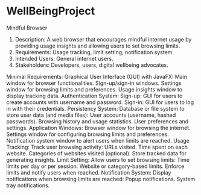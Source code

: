 # WellBeingProject
Mindful Browser
1.	Description: A web browser that encourages mindful internet usage by providing usage insights and allowing users to set browsing limits.
2.	Requirements: Usage tracking, limit setting, notification system.
3.	Intended Users: General internet users.
4.	Stakeholders: Developers, users, digital wellbeing advocates.

Minimal Requirements: Graphical User Interface (GUI) with JavaFX:
Main window for browser functionalities.
Sign-up/sign-in windows.
Settings window for browsing limits and preferences.
Usage insights window to display tracking data.
Authentication System: Sign-up: GUI for users to create accounts with username and password.
Sign-in: GUI for users to log in with their credentials.
Persistency System: Database or file system to store user data (and media files):
User accounts (username, hashed passwords).
Browsing history and usage statistics.
User preferences and settings.
Application Windows: Browser window for browsing the internet.
Settings window for configuring browsing limits and preferences.
Notification system window to alert users when limits are reached.
Usage Tracking: Track user browsing activity: URLs visited.
Time spent on each website. Categories of websites visited (optional).
Store tracked data for generating insights.
Limit Setting: Allow users to set browsing limits: Time limits per day or per session.
Website or category-based limits.
Enforce limits and notify users when reached.
Notification System: Display notifications when browsing limits are reached:
Popup notifications. System tray notifications.
